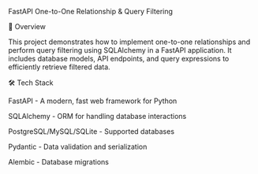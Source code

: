 FastAPI One-to-One Relationship & Query Filtering

📌 Overview

This project demonstrates how to implement one-to-one relationships and perform query filtering using SQLAlchemy in a FastAPI application. It includes database models, API endpoints, and query expressions to efficiently retrieve filtered data.

🛠 Tech Stack

FastAPI - A modern, fast web framework for Python

SQLAlchemy - ORM for handling database interactions

PostgreSQL/MySQL/SQLite - Supported databases

Pydantic - Data validation and serialization

Alembic - Database migrations
